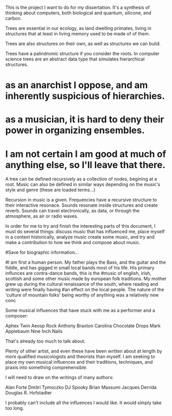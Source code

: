This is the project I want to do for my dissertation. It's a synthesis of thinking about computers, both biological and quantum, silicone, and carbon.

Trees are essential in our ecology, as land dwelling primates, living in structures that at least in living memory used to be made of of them.

Trees are also structures on their own, as well as structures we can build.

Trees have a palindromic structure if you consider the roots. In computer science trees are an abstract data type that simulates hierarchical structures.

# as an anarchist I oppose, and am inherently suspicious of hierarchies.
# as a musician, it is hard to deny their power in organizing ensembles.
# I am not certain I am good at much of anything else, so I'll leave that there.

A tree can be defined recursively as a collection of nodes, begining at a root. Music can also be defined in similar ways depending on the music's style and genre (these are loaded terms...)

Recursion in music is a given. Frequencies have a recursive structure to their interactive resonace. Sounds resonate inside structures and create reverb. Sounds can travel electronically, as data,
or through the atmosphere, as air or radio waves.

In order for me to try and finish the interesting parts of this document, I must do several things: discuss music that has influenced me, place myself in a context historically, analyze music
create some music, and try and make a contribution to how we think and compose about music.

#Save for biographic information...

#I am first a human person. My father plays the Bass, and the guitar and the fiddle, and has gigged in small local bands most of his life. His primary influnces are contra-dance bands, this is the
#music of english, irish, scottish and some other music made by european folk traditions. My mother grew up during the cultural renaissance of the south, where reading and writing were finally having
#an effect on the local people. The nature of the 'culture of mountain folks' being worthy of anything was a relatively new conc


Some musical influences that have stuck with me as a performer and a composer:

Aphex Twin
Aeosp Rock
Anthony Braxton
Carolina Chocolate Drops
Mark Applebaum
Nine Inch Nails

That's already too much to talk about.

Plenty of other artist, and even these have been written about at length by more qualified musicologists and theorists than myself.
I am seeking to place my own musical influences and their traditions, techniques, and praxis into something comprehensible.

I will need to draw on the writings of many authors:

Alan Forte
Dmitri Tymoczko
DJ Spooky
Brian Massumi
Jacques Derrida
Douglas R. Hofstadter

I probably can't include all the influences I would like. It would simply take too long.
